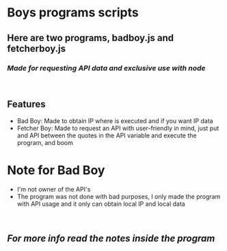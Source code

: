 # **Boys programs scripts**
## **Here are two programs, badboy.js and fetcherboy.js**
### *Made for requesting API data and exclusive use with node*

<br>

## **Features**
* Bad Boy: Made to obtain IP where is executed and if you want IP data
* Fetcher Boy: Made to request an API with user-friendly in mind, just put and API between the quotes in the API variable and execute the program, and boom

# **Note for Bad Boy**
* I'm not owner of the API's
* The program was not done with bad purposes, I only made the program with API usage and it only can obtain local IP and local data

<br>

## *For more info read the notes inside the program*

